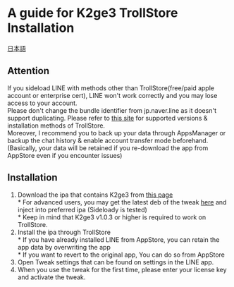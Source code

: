# A guide for K2ge3 TrollStore Installation

[日本語](https://github.com/m4fn3/k2ge3-trollstore/blob/master/README_ja.md)

## Attention
If you sideload LINE with methods other than TrollStore(free/paid apple account or enterprise cert), LINE won't work correctly and you may lose access to your account.<br>
Please don't change the bundle identifier from jp.naver.line as it doesn't support duplicating. <be>
Please refer to [this site](https://ios.cfw.guide/installing-trollstore/) for supported versions & installation methods of TrollStore.<br>
Moreover, I recommend you to back up your data through AppsManager or backup the chat history & enable account transfer mode beforehand. (Basically, your data will be retained if you re-download the app from AppStore even if you encounter issues)
 
## Installation
1. Download the ipa that contains K2ge3 from [this page](https://github.com/m4fn3/k2ge3-trollstore/releases/latest)<br>* For advanced users, you may get the latest deb of the tweak [here](https://github.com/m4fn3/repo/tree/master/debs) and inject into preferred ipa (Sideloady is tested)<br>* Keep in mind that K2ge3 v1.0.3 or higher is required to work on TrollStore.
2. Install the ipa through TrollStore<br>* If you have already installed LINE from AppStore, you can retain the app data by overwriting the app<br>* If you want to revert to the original app, You can do so from AppStore
3. Open Tweak settings that can be found on settings in the LINE app.
4. When you use the tweak for the first time, please enter your license key and activate the tweak.
